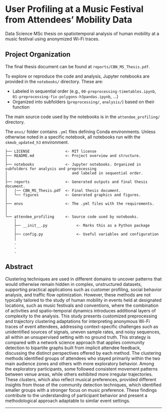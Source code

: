 # User Profiling at a Music Festival from Attendees’ Mobility Data

Data Science MSc thesis on spatiotemporal analysis of human mobility at a music festival using anonymized Wi-Fi traces.

## Project Organization

The final thesis document can be found at `reports/CBN_MS_Thesis.pdf`.

To explore or reproduce the code and analysis, Jupyter notebooks are provided in the `notebooks/` directory. These are:
- Labeled in sequential order (e.g., `00-preprocessing-timetables.ipynb`, `01-preprocessing-fix-polygons-h3pandas.ipynb`, ...)
- Organized into subfolders (`preprocessing/`, `analysis/`) based on their function

The main source code used by the notebooks is in the `attendee_profiling/` directory.

The `envs/` folder contains `.yml` files defining Conda environments. Unless otherwise noted in a specific notebook, all notebooks run with the `skmob_updated_h3` environment.

```
├── LICENSE                <- MIT license
├── README.md              <- Project overview and structure.
│
├── notebooks              <- Jupyter notebooks. Organized in subfolders for analysis and preprocessing
│                             and labeled in sequential order.
│
├── reports                <- Generated outputs and final thesis document.
│   |── CBN_MS_Thesis.pdf  <- Final thesis document.
│   └── figures            <- Generated graphics and figures.
│
├── envs                   <- The .yml files with the requirements.
│
│
└── attendee_profiling     <- Source code used by notebooks.
    │
    ├── __init__.py             <- Marks this as a Python package
    │
    ├── config.py               <- Useful variables and configuration
    │
    .
    .
    .
```

## Abstract

Clustering techniques are used in different domains to uncover patterns that would otherwise remain hidden in complex, unstructured datasets, supporting practical applications such as customer profiling, social behavior analysis, and traffic flow optimization. However, these methods are not typically tailored to the study of human mobility in events held at designated locations, such as music festivals and conventions, where the combination of activities and spatio-temporal dynamics introduces additional layers of complexity to the analysis. This study presents customized preprocessing and trajectory clustering adaptations for interpreting anonymous Wi-Fi traces of event attendees, addressing context-specific challenges such as unidentified sources of signals, uneven sample rates, and noisy sequences, all within an unsupervised setting with no ground truth. This strategy is compared with a network science approach that applies community detection to bipartite graphs built from implicit attendee feedback, discussing the distinct perspectives offered by each method. The clustering methods identified groups of attendees who stayed primarily within the two main audience zones and others with more exploratory behavior. Among the exploratory participants, some followed consistent movement patterns between venue areas, while others exhibited more irregular trajectories. These clusters, which also reflect musical preferences, provided different insights from those of the community detection techniques, which identified smaller groups with a stronger focus on music preference. These findings contribute to the understanding of participant behavior and present a methodological approach adaptable to similar event settings.


--------

